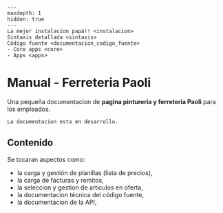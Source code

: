 ```{toctree}
---
maxdepth: 1
hidden: true
---
La mejor instalacion papá!! <instalacion>
Sintaxis detallada <sintaxis>
Código fuente <documentacion_codigo_fuente>
- Core apps <core>
- Apps <apps>
```

# Manual - Ferreteria Paoli

Una pequeña documentacion de **pagina pintureria y ferreteria Paoli** para los empleados.

```{warning}
La documentacion esta en desarrollo.
```

## Contenido

Se tocaran aspectos como:
- la carga y gestión de planillas (lista de precios), 
- la carga de facturas y remitos, 
- la seleccion y gestion de articulos en oferta, 
- la documentacion técnica del código fuente,
- la documentacion de la API, 